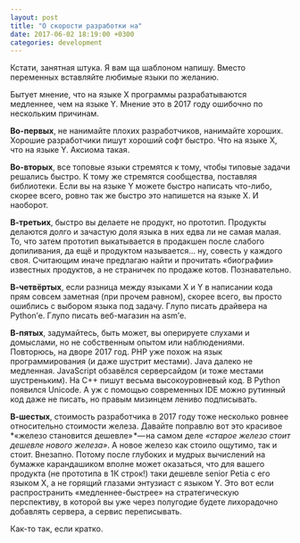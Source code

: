 ```yaml
---
layout: post
title: "О скорости разработки на"
date: 2017-06-02 18:19:00 +0300
categories: development
---
```

Кстати, занятная штука. Я вам ща шаблоном напишу. Вместо переменных вставляйте любимые языки по желанию.

Бытует мнение, что на языке X программы разрабатываются медленнее, чем на языке Y. Мнение это в 2017 году ошибочно по нескольким причинам.

**Во-первых**, не нанимайте плохих разработчиков, нанимайте хороших. Хорошие разработчики пишут хороший софт быстро. Что на языке X, что на языке Y. Аксиома такая.

**Во-вторых**, все топовые языки стремятся к тому, чтобы типовые задачи решались быстро. К тому же стремятся сообщества, поставляя библиотеки. Если вы на языке Y можете быстро написать что-либо, скорее всего, ровно так же быстро это напишется на языке X. И наоборот.

**В-третьих**, быстро вы делаете не продукт, но прототип. Продукты делаются долго и зачастую доля языка в них едва ли не самая малая. То, что затем прототип выкатывается в продакшен после слабого допиливания, да ещё и продуктом называется… ну, совесть у каждого своя. Считающим иначе предлагаю найти и прочитать «биографии» известных продуктов, а не страничек по продаже котов. Познавательно.

**В-четвёртых**, если разница между языками X и Y в написании кода прям совсем заметная (при прочем равном), скорее всего, вы просто ошиблись с выбором языка под задачу. Глупо писать драйвера на Python’е. Глупо писать веб-магазин на asm’е.

**В-пятых**, задумайтесь, быть может, вы оперируете слухами и домыслами, но не собственным опытом или наблюдениями. Повторюсь, на дворе 2017 год. PHP уже похож на язык программирования (и даже шустрит местами). Java далеко не медленная. JavaScript обзавёлся серверсайдом (и тоже местами шустреньким). На C++ пишут весьма высокоуровневый код. В Python появился Unicode. А уж с помощью современных IDE можно рутинный код даже не писать, но правым мизинцем лениво подписывать.

**В-шестых**, стоимость разработчика в 2017 году тоже несколько ровнее относительно стоимости железа. Давайте поправлю вот это красивое *«железо становится дешевле» *— на самом деле *«старое железо стоит дешевле нового железа»*. А новое железо как стоило ощутимо, так и стоит. Внезапно. Потому после глубоких и мудрых вычислений на бумажке карандашиком вполне может оказаться, что для вашего продукта (не прототипа в 1К строк!) таки дешевле senior Petia с его языком X, а не горящий глазами энтузиаст с языком Y. Это вот если распространить «медленнее-быстрее» на стратегическую перспективу, в которой вы уже через полугодие будете лихорадочно добавлять сервера, а сервис переписывать.

Как-то так, если кратко.
